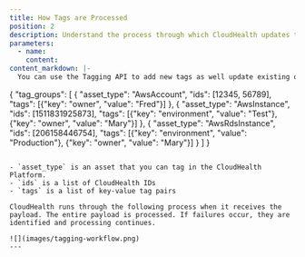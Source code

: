 ```yaml
---
title: How Tags are Processed
position: 2
description: Understand the process through which CloudHealth updates tags.
parameters:
  - name:
    content:
content_markdown: |-
  You can use the Tagging API to add new tags as well update existing ones. For either operation, you pass a tagging payload with the API request. Here is an example of the payload structure.

  ```
  {
    "tag_groups": [
      {
        "asset_type": "AwsAccount",
        "ids": [12345, 56789],
        "tags": [{"key": "owner", "value": "Fred"}]
      },
      {
        "asset_type": "AwsInstance",
        "ids": [1511831925873],
        "tags": [{"key": "environment", "value": "Test"}, {"key": "owner", "value": "Mary"}]
      },
      {
        "asset_type": "AwsRdsInstance",
        "ids": [206158446754],
        "tags": [{"key": "environment", "value": "Production"}, {"key": "owner", "value": "Mary"}]
      }
    ]
  }
  ```

  - `asset_type` is an asset that you can tag in the CloudHealth Platform.
  - `ids` is a list of CloudHealth IDs
  - `tags` is a list of key-value tag pairs

  CloudHealth runs through the following process when it receives the payload. The entire payload is processed. If failures occur, they are identified and processing continues.

  ![](images/tagging-workflow.png)
---
```

